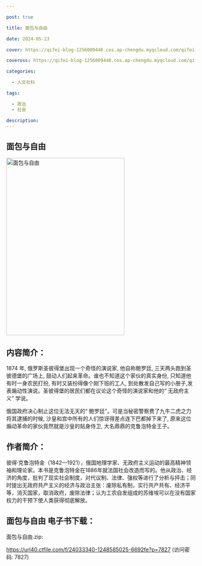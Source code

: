 ```yaml
---

post: true

title: 面包与自由

date: 2024-05-23

cover: https://qifei-blog-1256009448.cos.ap-chengdu.myqcloud.com/qifei-blog/cover-3.jpg

coveross: https://qifei-blog-1256009448.cos.ap-chengdu.myqcloud.com/qifei-blog/cover-3.jpg

categories:

  - 人文社科

tags:

  - 政治
  - 社会

description:
---
```


## 面包与自由
<img alt="面包与自由 " class="aligncenter loading" data-was-processed="true" decoding="async" fetchpriority="high" height="471" src="https://qifei-blog-1256009448.cos.ap-chengdu.myqcloud.com/qifei-blog/cover-3.jpg " style="cursor: zoom-in;" width="314"/>

## 内容简介：

1874 年, 俄罗斯圣彼得堡出现一个奇怪的演说家, 他自称鲍罗廷, 三天两头跑到圣彼德堡的广场上, 鼓动人们起来革命。谁也不知道这个家伙的真实身份, 只知道他有时一身农民打扮, 有时又装扮得像个刚下班的工人, 到处散发自己写的小册子,发表煽动性演说。圣彼得堡的居民们都在议论这个奇怪的演说家和他的“ 无政府主义” 学说。

俄国政府决心制止这位无法无天的“ 鲍罗廷”。可是当秘密警察费了九牛二虎之力将其逮捕的时候, 沙皇和宫中所有的人们惊讶得差点连下巴都掉下来了, 原来这位煽动革命的家伙竟然就是沙皇的贴身侍卫, 大名鼎鼎的克鲁泡特金王子。

## 作者简介：

彼得·克鲁泡特金（1842—1921），俄国地理学家、无政府主义运动的最高精神领袖和理论家。本书是克鲁泡特金在1886年就法国社会改造而写的。他从政治、经济的角度，批判了现实社会制度，对代议制、法律、强权等进行了分析与抨击；同时提出无政府共产主义的经济与政治主张：废除私有制，实行共产共有、经济平等，消灭国家，取消政府，废除法律；认为工农自发组成的苏维埃可以在没有国家权力的干预下使人类获得彻底解放。

## 面包与自由 电子书下载：
面包与自由.zip: 

https://url40.ctfile.com/f/24033340-1248585025-6692fe?p=7827 (访问密码: 7827)
